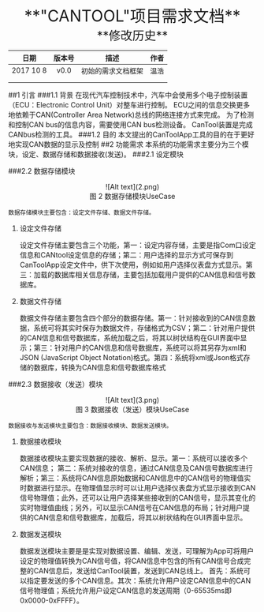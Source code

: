 <center> <font size=6>**"CANTOOL"项目需求文档**</font> </center>


<center> <font size=5>**修改历史**</font> 

| 日期       | 版本号          | 描述  | 作者  |
| :-------------: |:-------------:| :-----:| :-----:|
| 2017 10 8     | v0.0 | 初始的需求文档框架 | 温浩 |
|         |       |    |    |
|  |      |    |    |

</center>
##1 引言
###1.1 背景
	在现代汽车控制技术中，汽车中会使用多个电子控制装置（ECU：Electronic Control Unit）对整车进行控制。
	ECU之间的信息交换更多地依赖于CAN(Controller Area Network)总线的网络连接方式来完成。
	为了检测和控制CAN bus的信息内容，需要使用CAN bus检测设备。
	CanTool装置是完成CANbus检测的工具。
###1.2 目的
	本文提出的CanToolApp工具的目的在于更好地实现CAN数据的显示及控制
##2 功能需求
	本系统的功能需求主要分为三个模块，设定、数据存储和数据接收(发送)。
###2.1 设定模块



###2.2 数据存储模块
<center> ![Alt text](2.png)</center>

<center>图 2 数据存储模块UseCase</center>
	
 
	数据存储模块主要包含：设定文件存储、数据文件存储。
1.	设定文件存储

	设定文件存储主要包含三个功能，第一：设定内容存储，主要是指Com口设定信息和CANtool设定信息的存储；第二：用户选择的显示方式可保存到CanToolApp设定文件中，供下次使用，例如如用户选择仪表盘方式显示。第三：加载的数据库相关信息存储，主要包括加载用户提供的CAN信息和信号数据库。
2.	数据文件存储

	数据文件存储主要包含四个部分的数据存储。第一：针对接收到的CAN信息数据，系统可将其实时保存为数据文件，存储格式为CSV；第二：针对用户提供的CAN信息和信号数据库，系统加载之后，将其以树状结构在GUI界面中显示；第三：针对用户的CAN信息和信号数据库，系统可以将其另存为xml和JSON (JavaScript Object Notation)格式。第四：系统将xml或Json格式存储的数据库，转换为CAN信息和信号数据库格式
	


###2.3 数据接收（发送）模块
<center> ![Alt text](3.png)</center>

<center>图 3 数据接收（发送）模块UseCase</center>
	
 
	数据接收与发送模块主要包含：数据接收模块、数据发送模块。
1.	数据接收模块

	数据接收模块主要实现数据的接收、解析、显示。第一：系统可以接收多个CAN信息；
	第二：系统对接收的信息，通过CAN信息及CAN信号数据库进行解析；第三：系统将CAN信息原始数据和CAN信息中的CAN信号的物理值实时数据进行显示。在物理值显示时可以让用户选择仪表盘方式显示接收到CAN信号物理值；此外，还可以让用户选择某些接收到的CAN信号，显示其变化的实时物理值曲线；另外，可以显示CAN信号在CAN信息的布局；针对用户提供的CAN信息和信号数据库，加载后，将其以树状结构在GUI界面中显示。
2.	数据发送模块

	数据发送模块主要是是实现对数据设置、编辑、发送，可理解为App可将用户设定的物理值转换为CAN信号值，将CAN信息中包含的所有CAN信号合成完整的CAN信息后，发送给CanTool装置，发送到CAN总线上。
	首先：系统可以指定要发送的多个CAN信息。其次：系统允许用户设定CAN信息中的CAN信号物理值；系统允许用户设定CAN信息的发送周期（0-65535ms即0x0000-0xFFFF）。


